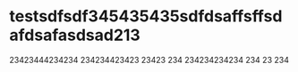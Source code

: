 # testsdfsdf345435435sdfdsaffsffsdafdsafasdsad213


23423444234234 234234423423 23423 234 234234234234 234
23
234